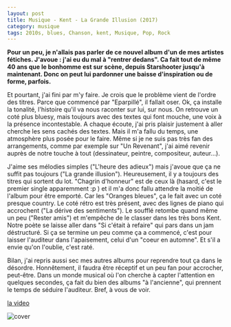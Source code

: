 ```yaml
---
layout: post
title: Musique - Kent - La Grande Illusion (2017)
category: musique
tags: 2010s, blues, Chanson, kent, Musique, Pop, Rock
---
```

**Pour un peu, je n'allais pas parler de ce nouvel album d'un de mes artistes fétiches. J'avoue : j'ai eu du mal à "rentrer dedans". Ca fait tout de même 40 ans que le bonhomme est sur scène, depuis Starshooter jusqu'à maintenant. Donc on peut lui pardonner une baisse d'inspiration ou de forme, parfois.**

Et pourtant, j'ai fini par m'y faire. Je crois que le problème vient de l'ordre des titres. Parce que commencé par "Eparpillé", il fallait oser. Ok, ça installe la tonalité, l'histoire qu'il va nous raconter sur lui, sur nous. On retrouve un coté plus bluesy, mais toujours avec des textes qui font mouche, une voix à la présence incontestable. A chaque écoute, j'ai pris plaisir justement à aller cherche les sens cachés des textes. Mais il m'a fallu du temps, une atmosphère plus posée pour le faire. Même si je ne suis pas très fan des arrangements, comme par exemple sur "Un Revenant", j'ai aimé revenir auprès de notre touche à tout (dessinateur, peintre, compositeur, auteur...).

J'aime ses mélodies simples ("L'heure des adieux") mais j'avoue que ça ne suffit pas toujours ("La grande illusion"). Heureusement, il y a toujours des titres qui sortent du lot. "Chagrin d'honneur" est de ceux là (hasard, c'est le premier single apparemment :p ) et il m'a donc fallu attendre la moitié de l'album pour être emporté. Car les "Oranges bleues", ça le fait avec un coté presque country. Le coté rétro est très présent, avec des lignes de piano qui accrochent ("La dérive des sentiments"). Le soufflé retombe quand même un peu ("Rester amis") et m'empêche de le classer dans les très bons Kent. Notre poète se laisse aller dans "Si c'était à refaire" qui pars dans un jam déstructuré. Si ça se termine un peu comme ça a commencé, c'est pour laisser l'auditeur dans l'apaisement, celui d'un "coeur en automne". Et s'il a envie qu'on l'oublie, c'est raté.

Bilan, j'ai repris aussi sec mes autres albums pour reprendre tout ça dans le désordre. Honnêtement, il faudra être réceptif et un peu fan pour accrocher, peut-être. Dans un monde musical où l'on cherche à capter l'attention en quelques secondes, ça fait du bien des albums "à l'ancienne", qui prennent le temps de séduire l'auditeur. Bref, à vous de voir.

[la video](https://www.youtube.com/watch?v=swPRsFY-59U)

![cover](https://cheziceman.files.wordpress.com/2017/04/kent-la-grande-illusion.jpg)
